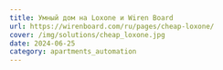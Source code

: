 ```yaml
---
title: Умный дом на Loxone и Wiren Board
url: https://wirenboard.com/ru/pages/cheap-loxone/
cover: /img/solutions/cheap_loxone.jpg
date: 2024-06-25
category: apartments_automation
---
```

